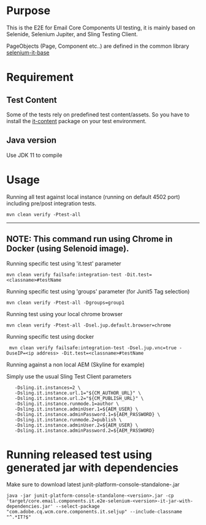 # Purpose

This is the E2E for Email Core Components UI testing, it is mainly based on Selenide, Selenium Jupiter, and Sling Testing Client.

PageObjects (Page, Component etc..) are defined in the common library [selenium-it-base](https://github.com/adobe/aem-selenium-it-base)

# Requirement

## Test Content
Some of the tests rely on predefined test content/assets. So you have to install the [it-content](https://github.com/adobe/aem-core-wcm-components/tree/master/testing/it/it-content) package on your test environment.

## Java version
Use JDK 11 to compile

# Usage

Running all test against local instance (running on default 4502 port) including pre/post integration tests.

```
mvn clean verify -Ptest-all
```

---
NOTE: This command run using Chrome in Docker (using Selenoid image).
---

Running specific test using 'it.test' parameter

```
mvn clean verify failsafe:integration-test -Dit.test=<classname>#testName
```

Running specific test using 'groups' parameter (for Junit5 Tag selection)

```
mvn clean verify -Ptest-all -Dgroups=group1
```

Running test using your local chrome browser

```
mvn clean verify -Ptest-all -Dsel.jup.default.browser=chrome
```

Running specific test using docker

```
 mvn clean verify failsafe:integration-test -Dsel.jup.vnc=true -DuseIP=<ip address> -Dit.test=<classname>#testName
```

Running against a non local AEM (Skyline for example)

Simply use the usual Sling Test Client parameters

```
   -Dsling.it.instances=2 \
   -Dsling.it.instance.url.1="${CM_AUTHOR_URL}" \
   -Dsling.it.instance.url.2="${CM_PUBLISH_URL}" \
   -Dsling.it.instance.runmode.1=author \
   -Dsling.it.instance.adminUser.1=${AEM_USER} \
   -Dsling.it.instance.adminPassword.1=${AEM_PASSWORD} \
   -Dsling.it.instance.runmode.2=publish \
   -Dsling.it.instance.adminUser.2=${AEM_USER} \
   -Dsling.it.instance.adminPassword.2=${AEM_PASSWORD}
```

# Running released test using generated jar with dependencies
Make sure to download latest junit-platform-console-standalone-<version>.jar
```
java -jar junit-platform-console-standalone-<version>.jar -cp 'target/core.email.components.it.e2e-selenium-<version>-it-jar-with-dependencies.jar' --select-package "com.adobe.cq.wcm.core.components.it.seljup" --include-classname "^.*IT?$"
```

